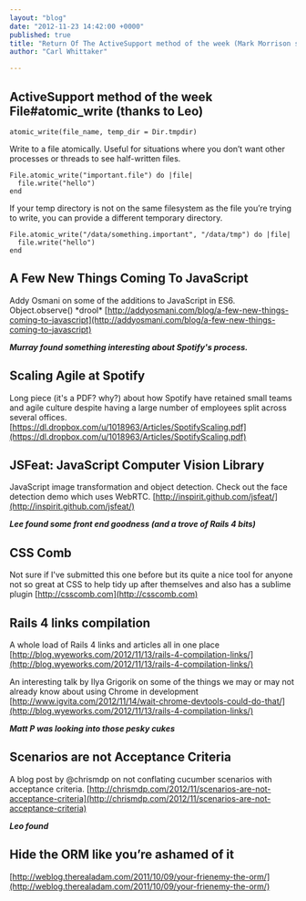 ```yaml
---
layout: "blog"
date: "2012-11-23 14:42:00 +0000"
published: true
title: "Return Of The ActiveSupport method of the week (Mark Morrison style)"
author: "Carl Whittaker"

---
```


## ActiveSupport method of the week File#atomic_write (thanks to Leo)
<code>atomic_write(file_name, temp_dir = Dir.tmpdir)</code>

Write to a file atomically. Useful for situations where you don’t want other processes or threads to see half-written files.

    File.atomic_write("important.file") do |file|
      file.write("hello")
    end


If your temp directory is not on the same filesystem as the file you’re trying to write, you can provide a different temporary directory.

    File.atomic_write("/data/something.important", "/data/tmp") do |file|
      file.write("hello")
    end


## A Few New Things Coming To JavaScript
Addy Osmani on some of the additions to JavaScript in ES6. Object.observe() \*drool\*
[http://addyosmani.com/blog/a-few-new-things-coming-to-javascript](http://addyosmani.com/blog/a-few-new-things-coming-to-javascript)

***Murray found something interesting about Spotify's process.***
## Scaling Agile at Spotify
Long piece (it's a PDF? why?) about how Spotify have retained small teams and agile culture despite having a large number of employees split across several offices.
[https://dl.dropbox.com/u/1018963/Articles/SpotifyScaling.pdf](https://dl.dropbox.com/u/1018963/Articles/SpotifyScaling.pdf)

## JSFeat: JavaScript Computer Vision Library
JavaScript image transformation and object detection. Check out the face detection demo which uses WebRTC.
[http://inspirit.github.com/jsfeat/](http://inspirit.github.com/jsfeat/)

***Lee found some front end goodness (and a trove of Rails 4 bits)***
## CSS Comb
Not sure if I've submitted this one before but its quite a nice tool for anyone not so great at CSS to help tidy up after themselves and also has a sublime plugin 
[http://csscomb.com](http://csscomb.com)

## Rails 4 links compilation
A whole load of Rails 4 links and articles all in one place 
[http://blog.wyeworks.com/2012/11/13/rails-4-compilation-links/](http://blog.wyeworks.com/2012/11/13/rails-4-compilation-links/)

An interesting talk by Ilya Grigorik on some of the things we may or may not already know about using Chrome in development 
[http://www.igvita.com/2012/11/14/wait-chrome-devtools-could-do-that/](http://blog.wyeworks.com/2012/11/13/rails-4-compilation-links/)

***Matt P was looking into those pesky cukes***
## Scenarios are not Acceptance Criteria
A blog post by @chrismdp on not conflating cucumber scenarios with acceptance criteria.
[http://chrismdp.com/2012/11/scenarios-are-not-acceptance-criteria](http://chrismdp.com/2012/11/scenarios-are-not-acceptance-criteria)

***Leo found***
## Hide the ORM like you’re ashamed of it
[http://weblog.therealadam.com/2011/10/09/your-frienemy-the-orm/](http://weblog.therealadam.com/2011/10/09/your-frienemy-the-orm/)
